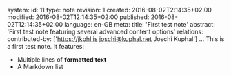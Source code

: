 system:
    id: 11
    type: note
    revision: 1
    created: 2016-08-02T2:14:35+02:00
    modified: 2016-08-02T12:14:35+02:00
    published: 2016-08-02T12:14:35+02:00
    language: en-GB
meta:
    title: 'First test note'
    abstract: 'First test note featuring several advanced content options'
relations:
    contributed-by: ['https://jkphl.is <joschi@kuphal.net> Joschi Kuphal']
...
This is a first test note. It features:

* Multiple lines of **formatted text**
* A Markdown list
